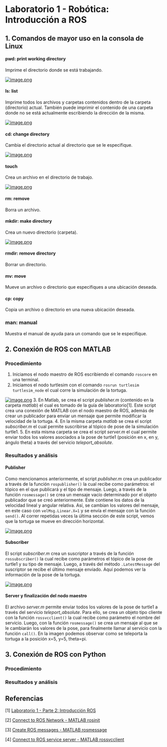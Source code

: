 # Laboratorio 1 - Robótica: Introducción a ROS
## 1. Comandos de mayor uso en la consola de Linux
#### pwd: print working directory
Imprime el directorio donde se está trabajando.

[![image.png](https://i.postimg.cc/Y0mHHpN4/image.png)](https://postimg.cc/q60YcH50)

#### ls: list
Imprime todos los archivos y carpetas contenidos dentro de la carpeta (directorio) actual. También puede imprimir el contenido de una carpeta donde no se está actualmente escribiendo la dirección de la misma.

[![image.png](https://i.postimg.cc/BnPMBjSP/image.png)](https://postimg.cc/4YZ6JNhX)

#### cd: change directory
Cambia el directorio actual al directorio que se le especifique.

[![image.png](https://i.postimg.cc/4NDzZBGn/image.png)](https://postimg.cc/56mHS56M)

#### touch
Crea un archivo en el directorio de trabajo.

[![image.png](https://i.postimg.cc/t4m7pgWk/image.png)](https://postimg.cc/xXM9PnsN)

#### rm: remove
Borra un archivo.

#### mkdir: make directory
Crea un nuevo directorio (carpeta).

[![image.png](https://i.postimg.cc/zGgYLjYL/image.png)](https://postimg.cc/v4bNk5BM)

#### rmdir: remove directory
Borrar un directorio.

#### mv: move
Mueve un archivo o directorio que especifiques a una ubicación deseada.

#### cp: copy
Copia un archivo o directorio en una nueva ubicación deseada.

### man: manual
Muestra el manual de ayuda para un comando que se le especifique.

## 2. Conexión de ROS con MATLAB
### Procedimiento
1. Iniciamos el nodo maestro de ROS escribiendo el comando `roscore` en una terminal.
2. Iniciamos el nodo turtlesim con el comando `rosrun turtlesim turtlesim_node` el cual corre la simulación de la  tortuga.

[![image.png](https://i.postimg.cc/J7NfWncX/image.png)](https://postimg.cc/qg7bspFB)
3. En Matlab, se crea el script *publisher.m* (contenido en la carpeta *matlab*) el cual es tomado de la guía de laboratorio[1]. Este script crea una conexión de MATLAB con el nodo maestro de ROS, además de crear un publicador para enviar un mensaje que permite modificar la velocidad de la tortuga.
4. En la misma carpeta *matlab* se crea el script *subscriber.m* el cual permite suscribirse al tópico de pose de la simulación turtle1.
5. En esta misma carpeta se crea el script *server.m* el cual permite enviar todos los valores asociados a la pose de turtle1 (posición en x, en y, ángulo theta) a través del servicio *teleport_absolute*.

### Resultados y análisis
#### Publisher
Como mencionamos anteriormente, el script *publisher.m* crea un publicador a través de la función `rospublisher()` la cual recibe como parámetros: el tópico en el que publicará y el tipo de mensaje.
Luego, a través de la función `rosmessage()` se crea un mensaje vacío determinado por el objeto publicador que se creó anteriormente. Este contiene los datos de la velocidad lineal y angular relativa. Así, se cambian los valores del mensaje, en este caso con `velMsg.Linear.X=1` y se envía el mensaje con la función `send()`. Al correr repetidas veces la última sección de este script, vemos que la tortuga se mueve en dirección horizontal.

[![image.png](https://i.postimg.cc/7LMT1Sr9/image.png)](https://postimg.cc/WDz3TF3q)

#### Subscriber
El script *subscriber.m* crea un suscriptor a través de la función `rossubscriber()` la cual recibe como parámetros el tópico de la pose de turtle1 y su tipo de mensaje. Luego, a través del método `.LatestMessage` del suscriptor se recibe el último mensaje enviado. Aquí podemos ver la información de la pose de la tortuga.

[![image.png](https://i.postimg.cc/Yqz9sMs2/image.png)](https://postimg.cc/PPNTLsH0)

#### Server y finalización del nodo maestro
El archivo *server.m* permite enviar todos los valores de la pose de turtle1 a través del servicio *teleport_absolute*. Para ello, se crea un objeto tipo cliente con la función `rossvcclient()` la cual recibe como parámetro el nombre del servicio. Luego, con la función `rosmessage()` se crea un mensaje al que se le cambiarán los valores de la pose, para finalmente llamar al servicio con la función `call()`. En la imagen podemos observar como se teleporta la tortuga a la posición x=5, y=5, theta=pi.

## 3. Conexión de ROS con Python
### Procedimiento
### Resultados y análisis

## Referencias
[1] [Laboratorio 1 - Parte 2: Introducción ROS](https://drive.google.com/file/d/19UOE_eI-ob2ZymNHWFrYgrxLQfgOon43/view)
 
[2] [Connect to ROS Network - MATLAB rosinit](https://www.mathworks.com/help/ros/ref/rosinit.html)

[3] [Create ROS messages - MATLAB rosmessage](https://www.mathworks.com/help/ros/ref/rosmessage.html)

[4] [Connect to ROS service server - MATLAB rossvcclient](https://www.mathworks.com/help/ros/ref/serviceclient.html	)
